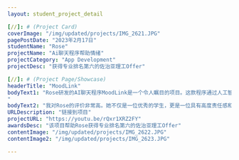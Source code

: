 ```yaml
---
layout: student_project_detail

[//]: # (Project Card)
coverImage: "/img/updated/projects/IMG_2621.JPG"
pagePostDate: "2023年2月17日"
studentName: "Rose"
projectName: "Ai聊天程序帮助情绪"
projectCategory: "App Development"
projectDesc: "获得专业排名第六的佐治亚理工Offer"

[//]: # (Project Page/Showcase)
headerTitle: "MoodLink"
bodyText1: "Rose研发的AI聊天程序MoodLink是一个令人瞩目的项目。这款程序通过人工智能技术，帮助人们缓解抑郁情绪，推动积极心理学的发展。在社会日益重视心理健康的今天，Rose运用技术手段为这一领域做出了贡献，这足以显示她的视野开阔，富有同情心，致力于使用她的技术才能去改善人们的生活
"
bodyText2: "我对Rose的评价非常高。她不仅是一位优秀的学生，更是一位具有高度责任感和社会意识的年轻科学家。她的才华和坚韧精神使她在未来有着无限可能。我期待看到她在佐治亚理工大学以及未来的职业生涯中创造更多的成就，为科技与社会做出更大的贡献。"
URLDescription: "链接到项目"
projectURL: "https://youtu.be/rQxr1XRZ2FY"
awardsDesc: "该项目帮助Rose获得专业排名第六的佐治亚理工Offer"
contentImage: "/img/updated/projects/IMG_2622.JPG"
contentImage2: "/img/updated/projects/IMG_2623.JPG"

---
```

